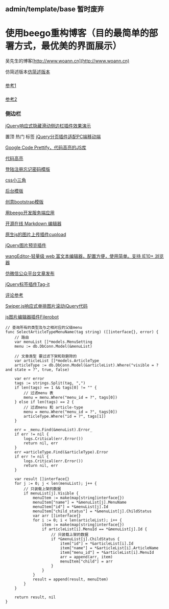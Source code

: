## admin/template/base 暂时废弃



# 使用beego重构博客（目的最简单的部署方式，最优美的界面展示）

吴先生的博客[http://www.woann.cn](http://www.woann.cn)


仿简述版本[仿简述版本](http://vue.jackhu.top/)
###
[参考1](http://www.54tianzhisheng.cn/)
###
[参考2](https://lin-xin.gitee.io/open/)

### 侧边栏
[jQuery响应式隐藏滑动侧边栏插件效果演示](http://www.htmleaf.com/Demo/201507012144.html)


置顶 热门 标签
[jQuery分页插件适配PC端移动端](http://www.jq22.com/demo/jquerypagination201811080936/)


[Google Code Prettify，代码高亮的JS库](https://blog.csdn.net/u011127019/article/details/77165062)

[代码高亮](http://www.bootstrapmb.com/search?keyword=%E4%BB%A3%E7%A0%81%E9%AB%98%E4%BA%AE)

[登陆注册忘记密码模版](http://www.jq22.com/demo/jQueryZcMoban201709140221/)

[css小三角](https://www.jianshu.com/p/9a463d50e441)


[后台模版](http://v.bootstrapmb.com/2019/11/gdgux6705/)

[创意bootstrap模版](http://www.bootstrapmb.com/item/6705)

[用beego开发服务端应用](https://www.cnblogs.com/zhangboyu/p/7760693.html)

[开源在线 Markdown 编辑器](http://editor.md.ipandao.com/)

[原生js的图片上传插件cupload](http://www.jq22.com/jquery-info22747)

[jQuery图片预览插件](http://www.jq22.com/jquery-info19658)

[wangEditor-轻量级 web 富文本编辑器，配置方便，使用简单。支持 IE10+ 浏览器](https://www.kancloud.cn/wangfupeng/wangeditor3/332599)

[仿微信公众平台文章发布](http://www.jq22.com/yanshi22827)

[jQuery标签插件Tag-it](http://www.jq22.com/jquery-info19168)

[评论参考](http://www.bootstrapmb.com/item/5089)

[Swiper.js响应式单排图片滚动jQuery代码](http://www.bootstrapmb.com/item/3968/preview)

[js图片编辑器插件Filerobot](http://www.bootstrapmb.com/item/5226/preview)
```   
// 查询所有的类型及与之相对应的父级menu
func SelectArticleTypeMenuName(tag string) ([]interface{}, error) {
	// 路由
	var menuList []*models.MenuSetting
	menu := db.DbConn.Model(&menuList)

	// 文章类型 要过滤下架和软删除的
	var articleList []*models.ArticleType
	articleType := db.DbConn.Model(&articleList).Where("visible = ? and state = ?", true, false)

	var err error
	tags := strings.Split(tag, ",")
	if len(tags) == 1 && tags[0] != "" {
		// 过滤menu 表
		menu = menu.Where("menu_id = ?", tags[0])
	} else if len(tags) == 2 {
		// 过滤menu 和 article-type
		menu = menu.Where("menu_id = ?", tags[0])
		articleType.Where("id = ?", tags[1])
	}

	err = _menu.Find(&menuList).Error_
	if err != nil {
		logs.Critical(err.Error())
		return nil, err
	}
	err =articleType.Find(&articleType).Error
	if err != nil {
		logs.Critical(err.Error())
		return nil, err
	}

	var result []interface{}
	for j := 0; j < len(menuList); j++ {
		// 只装载上架的数据
		if menuList[j].Visible {
			menuItem := make(map[string]interface{})
			menuItem["name"] = *&menuList[j].MenuName
			menuItem["id"] = *&menuList[j].Id
			menuItem["child_status"] = *&menuList[j].ChildStatus
			var arr []interface{}
			for i := 0; i < len(articleList); i++ {
				item := make(map[string]interface{})
				if articleList[i].MenuId == *&menuList[j].Id {
					// 只装载上架的数据
					if *&menuList[j].ChildStatus {
						item["id"] = *&articleList[i].Id
						item["name"] = *&articleList[i].ArticleName
						item["menu_id"] = *&articleList[i].MenuId
						arr = append(arr, item)
						menuItem["child"] = arr
					}
				}
			}
			result = append(result, menuItem)
		}
	}

	return result, nil
}


```